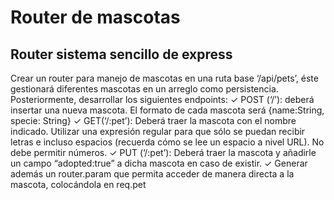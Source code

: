 # Router de mascotas
## Router sistema sencillo de express
Crear un router para manejo de mascotas en una ruta base ‘/api/pets’, éste gestionará diferentes
mascotas en un arreglo como persistencia. Posteriormente, desarrollar los siguientes endpoints:
✓ POST (‘/’): deberá insertar una nueva mascota. El formato de cada mascota será {name:String,
specie: String}
✓ GET(‘/:pet’): Deberá traer la mascota con el nombre indicado. Utilizar una expresión regular para
que sólo se puedan recibir letras e incluso espacios (recuerda cómo se lee un espacio a nivel
URL). No debe permitir números.
✓ PUT (‘/:pet’): Deberá traer la mascota y añadirle un campo “adopted:true” a dicha mascota en
caso de existir.
✓ Generar además un router.param que permita acceder de manera directa a la mascota,
colocándola en req.pet
